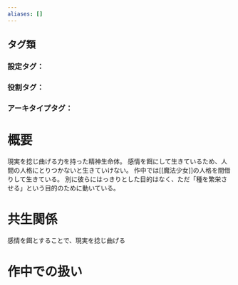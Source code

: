 ```yaml
---
aliases: []
---
```

## タグ類
### 設定タグ：
### 役割タグ：
### アーキタイプタグ：
# 概要
現実を捻じ曲げる力を持った精神生命体。
感情を餌にして生きているため、人間の人格にとりつかないと生きていけない。
作中では[[魔法少女]]の人格を間借りして生きている。
別に彼らにはっきりとした目的はなく、ただ「種を繁栄させる」という目的のために動いている。
# 共生関係
感情を餌とすることで、現実を捻じ曲げる
# 作中での扱い